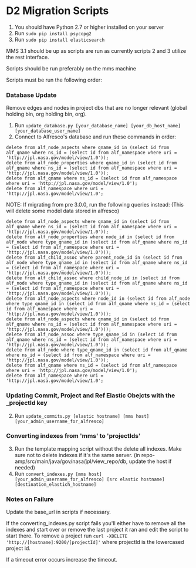# D2 Migration Scripts

1. You should have Python 2.7 or higher installed on your server
2. Run `sudo pip install psycopg2`
3. Run `sudo pip install elasticsearch`

MMS 3.1 should be up as scripts are run as currently scripts 2 and 3 utilize the rest interface.

Scripts should be run preferably on the mms machine

Scripts must be run the following order:


### Database Update

Remove edges and nodes in project dbs that are no longer relevant (global holding bin, org holding bin, org).

1. Run `update_database.py [your_database_name] [your_db_host_name] [your_database_user_name]`
2. Connect to Alfresco's database and run these commands in order:
```
delete from alf_node_aspects where qname_id in (select id from alf_qname where ns_id = (select id from alf_namespace where uri = 'http://jpl.nasa.gov/model/view/1.0'));
delete from alf_node_properties where qname_id in (select id from alf_qname where ns_id = (select id from alf_namespace where uri = 'http://jpl.nasa.gov/model/view/1.0'));
delete from alf_qname where ns_id = (select id from alf_namespace where uri = 'http://jpl.nasa.gov/model/view/1.0');
delete from alf_namespace where uri = 'http://jpl.nasa.gov/model/view/1.0';
```
NOTE: If migrating from pre 3.0.0, run the following queries instead: (This will delete some model data stored in alfresco)
```
delete from alf_node_aspects where qname_id in (select id from alf_qname where ns_id = (select id from alf_namespace where uri = 'http://jpl.nasa.gov/model/view/1.0'));
delete from alf_node_properties where node_id in (select id from alf_node where type_qname_id in (select id from alf_qname where ns_id = (select id from alf_namespace where uri = 'http://jpl.nasa.gov/model/view/1.0')));
delete from alf_child_assoc where parent_node_id in (select id from alf_node where type_qname_id in (select id from alf_qname where ns_id = (select id from alf_namespace where uri = 'http://jpl.nasa.gov/model/view/1.0')));
delete from alf_child_assoc where child_node_id in (select id from alf_node where type_qname_id in (select id from alf_qname where ns_id = (select id from alf_namespace where uri = 'http://jpl.nasa.gov/model/view/1.0')));
delete from alf_node_aspects where node_id in (select id from alf_node where type_qname_id in (select id from alf_qname where ns_id = (select id from alf_namespace where uri = 'http://jpl.nasa.gov/model/view/1.0')));
delete from alf_node_aspects where qname_id in (select id from alf_qname where ns_id = (select id from alf_namespace where uri = 'http://jpl.nasa.gov/model/view/1.0')));
delete from alf_node_assoc where type_qname_id in (select id from alf_qname where ns_id = (select id from alf_namespace where uri = 'http://jpl.nasa.gov/model/view/1.0'));
delete from alf_node where type_qname_id in (select id from alf_qname where ns_id = (select id from alf_namespace where uri = 'http://jpl.nasa.gov/model/view/1.0'));
delete from alf_qname where ns_id = (select id from alf_namespace where uri = 'http://jpl.nasa.gov/model/view/1.0');
delete from alf_namespace where uri = 'http://jpl.nasa.gov/model/view/1.0';
```

### Updating Commit, Project and Ref Elastic Obejcts with the _projectId key

2. Run `update_commits.py [elastic hostname] [mms host] [your_admin_username_for_alfresco]`

### Converting indexes from 'mms' to 'projectIds'

3. Run the template mapping script without the delete all indexes.  Make sure not to delete indexes if it's the same server. (in repo-amp/src/main/java/gov/nasa/jpl/view_repo/db, update the host if needed)
4. Run `convert_indexes.py [mms host] [your_admin_username_for_alfresco] [src elastic hostname] [destination_elastich_hostname]`

### Notes on Failure

Update the base_url in scripts if necessary.

If the converting_indexes.py script fails you'll either have to remove all the indexes and start over or remove the last project it ran and edit the script to start there.  To remove a project run `curl -XDELETE 'http://[hostname]:9200/[projectId]'` where projectId is the lowercased project id.

If a timeout error occurs increase the timeout.


